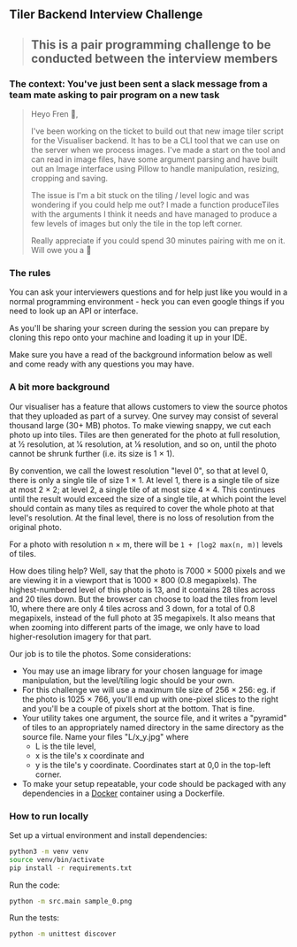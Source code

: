 ## Tiler Backend Interview Challenge

> ## This is a pair programming challenge to be conducted between the interview members

### The context: You've just been sent a slack message from a team mate asking to pair program on a new task

> Heyo Fren 👋,
>
> I've been working on the ticket to build out that new image tiler script for the Visualiser backend. It has to be a CLI tool that we can use on the server when we process images.
> I've made a start on the tool and can read in image files, have some argument parsing and have built out an Image interface using Pillow to handle manipulation, resizing, cropping and saving.
>
> The issue is I'm a bit stuck on the tiling / level logic and was wondering if you could help me out?
> I made a function produceTiles with the arguments I think it needs and have managed to produce a few levels of images but only the tile in the top left corner.
>
> Really appreciate if you could spend 30 minutes pairing with me on it. Will owe you a 🍩

### The rules

You can ask your interviewers questions and for help just like you would in a normal programming environment - heck you can even google things if you need to look up an API or interface.

As you'll be sharing your screen during the session you can prepare by cloning this repo onto your machine and loading it up in your IDE.

Make sure you have a read of the background information below as well and come ready with any questions you may have.

### A bit more background

Our visualiser has a feature that allows customers to view the source photos that they uploaded as part of a survey. One survey may consist of several thousand large (30+ MB) photos. To make viewing snappy, we cut each photo up into tiles. Tiles are then generated for the photo at full resolution, at 1⁄2 resolution, at 1⁄4 resolution, at 1⁄8 resolution, and so on, until the photo cannot be shrunk further (i.e. its size is 1 × 1).

By convention, we call the lowest resolution "level 0", so that at level 0, there is only a single tile of size 1 × 1. At level 1, there is a single tile of size at most 2 × 2; at level 2, a single tile of at most size 4 × 4. This continues until the result would exceed the size of a single tile, at which point the level should contain as many tiles as required to cover the whole photo at that level's resolution. At the final level, there is no loss of resolution from the original photo.

For a photo with resolution n × m, there will be `1 + ⌈log2 max(n, m)⌉` levels of tiles.

How does tiling help? Well, say that the photo is 7000 × 5000 pixels and we are viewing it in a viewport that is 1000 × 800 (0.8 megapixels). The highest-numbered level of this photo is 13, and it contains 28 tiles across and 20 tiles down. But the browser can choose to load the tiles from level 10, where there are only 4 tiles across and 3 down, for a total of 0.8 megapixels, instead of the full photo at 35 megapixels. It also means that when zooming into different parts of the image, we only have to load higher-resolution imagery for that part.

Our job is to tile the photos. Some considerations:

- You may use an image library for your chosen language for image manipulation, but the level/tiling logic should be your own.
- For this challenge we will use a maximum tile size of 256 × 256: eg. if the photo is 1025 × 766, you'll end up with one-pixel slices to the right and you'll be a couple of pixels short at the bottom. That is fine.
- Your utility takes one argument, the source file, and it writes a "pyramid" of tiles to an appropriately named directory in the same directory as the source file. Name your files "L/x_y.jpg" where
  - L is the tile level,
  - x is the tile's x coordinate and
  - y is the tile's y coordinate. Coordinates start at 0,0 in the top-left corner.
- To make your setup repeatable, your code should be packaged with any dependencies in a [Docker](https://www.docker.com/) container using a Dockerfile.

### How to run locally

Set up a virtual environment and install dependencies:
```bash
python3 -m venv venv
source venv/bin/activate
pip install -r requirements.txt
```

Run the code:
```bash
python -m src.main sample_0.png
```

Run the tests:
```bash
python -m unittest discover
```